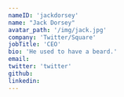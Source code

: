 ```yaml
---
nameID: 'jackdorsey'
name: "Jack Dorsey"
avatar_path: '/img/jack.jpg'
company: 'Twitter/Square'
jobTitle: 'CEO'
bio: 'He used to have a beard.'
email: 
twitter: 'twitter'
github:
linkedin:
---
```

